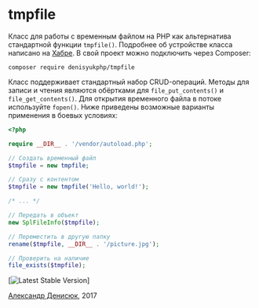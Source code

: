 # tmpfile
Класс для работы с временным файлом на PHP как альтернатива стандартной функции `tmpfile()`. Подробнее об устройстве класса написано на [Хабре](https://habrahabr.ru/post/320078/). В свой проект можно подключить через Composer:

```
composer require denisyukphp/tmpfile
```

Класс поддерживает стандартный набор CRUD-операций. Методы для записи и чтения являются обёртками для `file_put_contents()` и `file_get_contents()`. Для открытия временного файла в потоке используйте `fopen()`. Ниже приведены возможные варианты применения в боевых условиях:

```php
<?php

require __DIR__ . '/vendor/autoload.php';

// Создать временный файл
$tmpfile = new tmpfile;

// Сразу с контентом
$tmpfile = new tmpfile('Hello, world!');

/* ... */

// Передать в объект
new SplFileInfo($tmpfile);

// Переместить в другую папку
rename($tmpfile, __DIR__ . '/picture.jpg');

// Проверить на наличие
file_exists($tmpfile);
```

[![Latest Stable Version](https://hsto.org/files/e9b/a97/31d/e9ba9731d607484cb3abfdd51fd494d5.png)]

[Александр Денисюк](https://denisyuk.by), 2017

